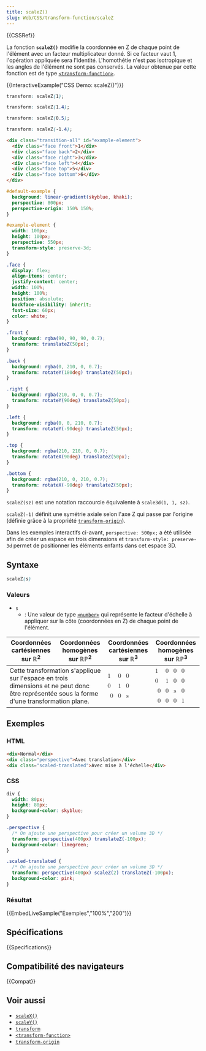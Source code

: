 ```yaml
---
title: scaleZ()
slug: Web/CSS/transform-function/scaleZ
---
```


{{CSSRef}}

La fonction **`scaleZ()`** modifie la coordonnée en Z de chaque point de l'élément avec un facteur multiplicateur donné. Si ce facteur vaut 1, l'opération appliquée sera l'identité. L'homothétie n'est pas isotropique et les angles de l'élément ne sont pas conservés. La valeur obtenue par cette fonction est de type [`<transform-function>`](/fr/docs/Web/CSS/transform-function).

{{InteractiveExample("CSS Demo: scaleZ()")}}

```css interactive-example-choice
transform: scaleZ(1);
```

```css interactive-example-choice
transform: scaleZ(1.4);
```

```css interactive-example-choice
transform: scaleZ(0.5);
```

```css interactive-example-choice
transform: scaleZ(-1.4);
```

```html interactive-example
<div class="transition-all" id="example-element">
  <div class="face front">1</div>
  <div class="face back">2</div>
  <div class="face right">3</div>
  <div class="face left">4</div>
  <div class="face top">5</div>
  <div class="face bottom">6</div>
</div>
```

```css interactive-example
#default-example {
  background: linear-gradient(skyblue, khaki);
  perspective: 800px;
  perspective-origin: 150% 150%;
}

#example-element {
  width: 100px;
  height: 100px;
  perspective: 550px;
  transform-style: preserve-3d;
}

.face {
  display: flex;
  align-items: center;
  justify-content: center;
  width: 100%;
  height: 100%;
  position: absolute;
  backface-visibility: inherit;
  font-size: 60px;
  color: white;
}

.front {
  background: rgba(90, 90, 90, 0.7);
  transform: translateZ(50px);
}

.back {
  background: rgba(0, 210, 0, 0.7);
  transform: rotateY(180deg) translateZ(50px);
}

.right {
  background: rgba(210, 0, 0, 0.7);
  transform: rotateY(90deg) translateZ(50px);
}

.left {
  background: rgba(0, 0, 210, 0.7);
  transform: rotateY(-90deg) translateZ(50px);
}

.top {
  background: rgba(210, 210, 0, 0.7);
  transform: rotateX(90deg) translateZ(50px);
}

.bottom {
  background: rgba(210, 0, 210, 0.7);
  transform: rotateX(-90deg) translateZ(50px);
}
```

`scaleZ(sz)` est une notation raccourcie équivalente à `scale3d(1, 1, sz)`.

`scaleZ(-1)` définit une symétrie axiale selon l'axe Z qui passe par l'origine (définie grâce à la propriété [`transform-origin`](/fr/docs/Web/CSS/transform-origin)).

Dans les exemples interactifs ci-avant, `perspective: 500px;` a été utilisée afin de créer un espace en trois dimensions et `transform-style: preserve-3d` permet de positionner les éléments enfants dans cet espace 3D.

## Syntaxe

```css
scaleZ(s)
```

### Valeurs

- `s`
  - : Une valeur de type [`<number>`](/fr/docs/Web/CSS/number) qui représente le facteur d'échelle à appliquer sur la côte (coordonnées en Z) de chaque point de l'élément.

<table class="standard-table">
  <thead>
    <tr>
      <th scope="col">Coordonnées cartésiennes sur ℝ<sup>2</sup></th>
      <th scope="col">Coordonnées homogènes sur ℝℙ<sup>2</sup></th>
      <th scope="col">Coordonnées cartésiennes sur ℝ<sup>3</sup></th>
      <th scope="col">Coordonnées homogènes sur ℝℙ<sup>3</sup></th>
    </tr>
  </thead>
  <tbody>
    <tr>
      <td colspan="2">
        Cette transformation s'applique sur l'espace en trois dimensions et ne
        peut donc être représentée sous la forme d'une transformation plane.
      </td>
      <td>
        <math
          ><mfenced
            ><mtable
              ><mtr>1<mtd>0</mtd><mtd>0</mtd></mtr
              ><mtr>0<mtd>1</mtd><mtd>0</mtd></mtr
              ><mtr><mtd>0</mtd><mtd>0</mtd><mtd>s</mtd></mtr></mtable
            ></mfenced
          ></math
        >
      </td>
      <td>
        <math
          ><mfenced
            ><mtable
              ><mtr>1<mtd>0</mtd><mtd>0</mtd><mtd>0</mtd></mtr
              ><mtr>0<mtd>1</mtd><mtd>0</mtd><mtd>0</mtd></mtr
              ><mtr><mtd>0</mtd><mtd>0</mtd><mtd>s</mtd><mtd>0</mtd></mtr
              ><mtr
                ><mtd>0</mtd><mtd>0</mtd><mtd>0</mtd><mtd>1</mtd></mtr
              ></mtable
            ></mfenced
          ></math
        >
      </td>
    </tr>
  </tbody>
</table>

## Exemples

### HTML

```html
<div>Normal</div>
<div class="perspective">Avec translation</div>
<div class="scaled-translated">Avec mise à l'échelle</div>
```

### CSS

```css
div {
  width: 80px;
  height: 80px;
  background-color: skyblue;
}

.perspective {
  /* On ajoute une perspective pour créer un volume 3D */
  transform: perspective(400px) translateZ(-100px);
  background-color: limegreen;
}

.scaled-translated {
  /* On ajoute une perspective pour créer un volume 3D */
  transform: perspective(400px) scaleZ(2) translateZ(-100px);
  background-color: pink;
}
```

### Résultat

{{EmbedLiveSample("Exemples","100%","200")}}

## Spécifications

{{Specifications}}

## Compatibilité des navigateurs

{{Compat}}

## Voir aussi

- [`scaleX()`](</fr/docs/Web/CSS/transform-function/scaleX()>)
- [`scaleY()`](</fr/docs/Web/CSS/transform-function/scaleY()>)
- [`transform`](/fr/docs/Web/CSS/transform)
- [`<transform-function>`](/fr/docs/Web/CSS/transform-function)
- [`transform-origin`](/fr/docs/Web/CSS/transform-origin)
